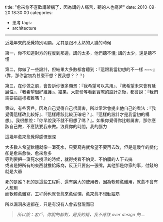 title: "愈來愈不喜歡講架構了，因為講的人痛苦，聽的人也痛苦"
date: 2010-09-20 18:30:00
categories:
- 思考
tags:
- architecture
---

近幾年來的感覺特別明顯，尤其是跟不太熟的人講的時候  

<!--more-->

第一，你不知道對方的程度到那邊，講的太多，他們聽不懂; 講的太少，還是聽不懂  

第二，你做了一些設計，但結果大多數都會聽到：『這跟我當初想的不一樣 ~~~』(靠，那你當初為甚麼不想？要我想？？？)  

第三，在你做之前，會告訴你很多願景：『我希望可以共用』、『我希望未來會有延展性』、『我希望很好維護』。結果，大部份等看到實際的設計之後，都會說：『我們需要搞這樣複雜嗎？』  

第四，有些客戶，因為自己覺得自己很厲害，所以常常會提出他自己的看法：『我覺得這樣改比較好』、『這樣應該比較正確吧？』、『這樣的設計才是我當初的構想』。我很想說：『你早說我不就不用想了嗎？』。如果你覺得你比較厲害，那你應該自己做，不應該要我來做。浪費你的時間，我的腦力   

這幾年愈來愈覺得感慨很深

大多數人希望軟體就像一灘死水，只要寫完就希望不要再去改，但是這幾年的變化卻是愈來愈快、愈來愈多  
等到要把一灘死水攪活的時候，就得找看不怕臭、不怕髒的人下去搞  
或者是把所有的東西就推給廠商，反正只要出一張嘴，其他那是你家的事，付錢的就是大爺

死的是誰？死的是這些工程師、還有廣大的使用者，因為軟體愈難用，就愈不會有人想用  
而軟體愈難寫，工程師也就會愈來愈偷懶，愈來愈不想動腦筋  

所以漏洞永遠都在，只是有沒有人會去發現而已  

> _所以說：客戶，你說的都對，是我的錯，我不應該 over design 的...._
